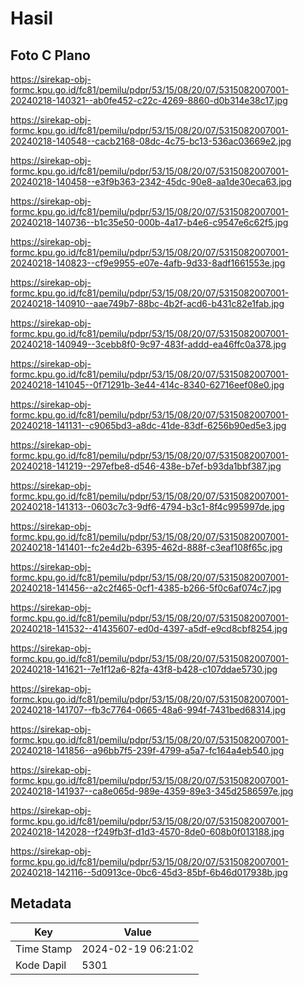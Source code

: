 # Hasil

## Foto C Plano

https://sirekap-obj-formc.kpu.go.id/fc81/pemilu/pdpr/53/15/08/20/07/5315082007001-20240218-140321--ab0fe452-c22c-4269-8860-d0b314e38c17.jpg

https://sirekap-obj-formc.kpu.go.id/fc81/pemilu/pdpr/53/15/08/20/07/5315082007001-20240218-140548--cacb2168-08dc-4c75-bc13-536ac03669e2.jpg

https://sirekap-obj-formc.kpu.go.id/fc81/pemilu/pdpr/53/15/08/20/07/5315082007001-20240218-140458--e3f9b363-2342-45dc-90e8-aa1de30eca63.jpg

https://sirekap-obj-formc.kpu.go.id/fc81/pemilu/pdpr/53/15/08/20/07/5315082007001-20240218-140736--b1c35e50-000b-4a17-b4e6-c9547e6c62f5.jpg

https://sirekap-obj-formc.kpu.go.id/fc81/pemilu/pdpr/53/15/08/20/07/5315082007001-20240218-140823--cf9e9955-e07e-4afb-9d33-8adf1661553e.jpg

https://sirekap-obj-formc.kpu.go.id/fc81/pemilu/pdpr/53/15/08/20/07/5315082007001-20240218-140910--aae749b7-88bc-4b2f-acd6-b431c82e1fab.jpg

https://sirekap-obj-formc.kpu.go.id/fc81/pemilu/pdpr/53/15/08/20/07/5315082007001-20240218-140949--3cebb8f0-9c97-483f-addd-ea46ffc0a378.jpg

https://sirekap-obj-formc.kpu.go.id/fc81/pemilu/pdpr/53/15/08/20/07/5315082007001-20240218-141045--0f71291b-3e44-414c-8340-62716eef08e0.jpg

https://sirekap-obj-formc.kpu.go.id/fc81/pemilu/pdpr/53/15/08/20/07/5315082007001-20240218-141131--c9065bd3-a8dc-41de-83df-6256b90ed5e3.jpg

https://sirekap-obj-formc.kpu.go.id/fc81/pemilu/pdpr/53/15/08/20/07/5315082007001-20240218-141219--297efbe8-d546-438e-b7ef-b93da1bbf387.jpg

https://sirekap-obj-formc.kpu.go.id/fc81/pemilu/pdpr/53/15/08/20/07/5315082007001-20240218-141313--0603c7c3-9df6-4794-b3c1-8f4c995997de.jpg

https://sirekap-obj-formc.kpu.go.id/fc81/pemilu/pdpr/53/15/08/20/07/5315082007001-20240218-141401--fc2e4d2b-6395-462d-888f-c3eaf108f65c.jpg

https://sirekap-obj-formc.kpu.go.id/fc81/pemilu/pdpr/53/15/08/20/07/5315082007001-20240218-141456--a2c2f465-0cf1-4385-b266-5f0c6af074c7.jpg

https://sirekap-obj-formc.kpu.go.id/fc81/pemilu/pdpr/53/15/08/20/07/5315082007001-20240218-141532--41435607-ed0d-4397-a5df-e9cd8cbf8254.jpg

https://sirekap-obj-formc.kpu.go.id/fc81/pemilu/pdpr/53/15/08/20/07/5315082007001-20240218-141621--7e1f12a6-82fa-43f8-b428-c107ddae5730.jpg

https://sirekap-obj-formc.kpu.go.id/fc81/pemilu/pdpr/53/15/08/20/07/5315082007001-20240218-141707--fb3c7764-0665-48a6-994f-7431bed68314.jpg

https://sirekap-obj-formc.kpu.go.id/fc81/pemilu/pdpr/53/15/08/20/07/5315082007001-20240218-141856--a96bb7f5-239f-4799-a5a7-fc164a4eb540.jpg

https://sirekap-obj-formc.kpu.go.id/fc81/pemilu/pdpr/53/15/08/20/07/5315082007001-20240218-141937--ca8e065d-989e-4359-89e3-345d2586597e.jpg

https://sirekap-obj-formc.kpu.go.id/fc81/pemilu/pdpr/53/15/08/20/07/5315082007001-20240218-142028--f249fb3f-d1d3-4570-8de0-608b0f013188.jpg

https://sirekap-obj-formc.kpu.go.id/fc81/pemilu/pdpr/53/15/08/20/07/5315082007001-20240218-142116--5d0913ce-0bc6-45d3-85bf-6b46d017938b.jpg


## Metadata

| Key        | Value               |
| ---------- | ------------------- |
| Time Stamp | 2024-02-19 06:21:02 |
| Kode Dapil | 5301                |



